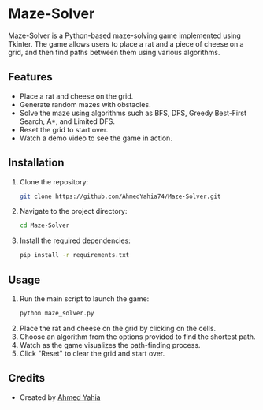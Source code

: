 # Maze-Solver

Maze-Solver is a Python-based maze-solving game implemented using Tkinter. The game allows users to place a rat and a piece of cheese on a grid, and then find paths between them using various algorithms. 

## Features
- Place a rat and cheese on the grid.
- Generate random mazes with obstacles.
- Solve the maze using algorithms such as BFS, DFS, Greedy Best-First Search, A*, and Limited DFS.
- Reset the grid to start over.
- Watch a demo video to see the game in action.

## Installation
1. Clone the repository:
    ```bash
    git clone https://github.com/AhmedYahia74/Maze-Solver.git
    ```
2. Navigate to the project directory:
    ```bash
    cd Maze-Solver
    ```
3. Install the required dependencies:
    ```bash
    pip install -r requirements.txt
    ```

## Usage
1. Run the main script to launch the game:
    ```bash
    python maze_solver.py
    ```
2. Place the rat and cheese on the grid by clicking on the cells.
3. Choose an algorithm from the options provided to find the shortest path.
4. Watch as the game visualizes the path-finding process.
5. Click "Reset" to clear the grid and start over.



## Credits
- Created by [Ahmed Yahia]([link_to_your_profile](https://www.linkedin.com/in/ahmed-yahia-41aa7a244/))

